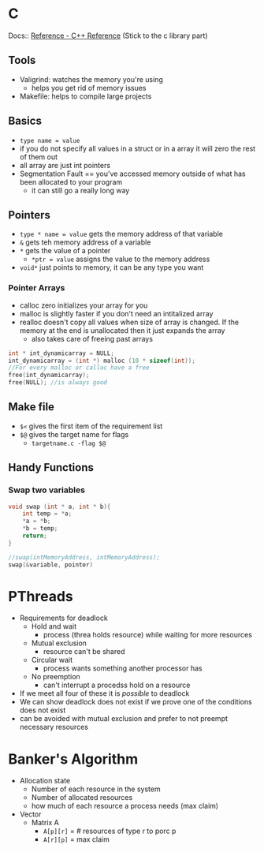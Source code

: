 # C
Docs:: [Reference - C++ Reference](http://cplusplus.com/reference/) (Stick to the c library part)
## Tools
- Valigrind: watches the memory you're using
	- helps you get rid of memory issues
- Makefile: helps to compile large projects
## Basics
- `type name = value`
- if you do not specify all values in a struct or in a array it will zero the rest of them out
- all array are just int pointers
- Segmentation Fault == you've accessed memory outside of what has been allocated to your program
	- it can still go a really long way
## Pointers
- `type * name = value` gets the memory address of that variable
- `&` gets teh memory address of a variable
- `*` gets the value of a pointer
	- `*ptr = value` assigns the value to the memory address
- `void*` just points to memory, it can be any type you want
### Pointer Arrays
- calloc zero initializes your array for you
- malloc is slightly faster if you don't need an intitalized array
- realloc doesn't copy all values when size of array is changed. If the memory at the end is unallocated then it just expands the array
	- also takes care of freeing past arrays
```c
int * int_dynamicarray = NULL;
int_dynamicarray = (int *) malloc (10 * sizeof(int));
//For every malloc or calloc have a free
free(int_dynamicarray);
free(NULL); //is always good

```
## Make file
- `$<` gives the first item of the  requirement list
- `$@` gives the target name for flags
	- `targetname.c -flag $@`
## Handy Functions

### Swap two variables
```c
void swap (int * a, int * b){
	int temp = *a;
	*a = *b;
	*b = temp;
	return;
}

//swap(intMemoryAddress, intMemoryAddress);
swap(&variable, pointer)
```

# PThreads
- Requirements for deadlock
	- Hold and wait
		- process (threa holds resource) while waiting for more resources
	- Mutual exclusion
		- resource can't be shared
	- Circular wait
		- process wants something another processor has	
	- No preemption
		- can't interrupt a procedss hold on a resource
- If we meet all four of these it is *possible* to deadlock
- We can show deadlock does not exist if we prove one of the conditions does not exist 
- can be avoided with mutual exclusion and prefer to not preempt necessary resources

# Banker's Algorithm
- Allocation state
	- Number of each resource in the system
	- Number of allocated resources
	- how much of each resource a process needs (max claim)
- Vector 
	- Matrix A
		- `A[p][r]` = # resources of type r to porc p
		- `A[r][p]` = max claim